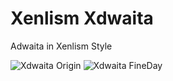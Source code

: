 # Xenlism Xdwaita
Adwaita in Xenlism Style    


![Xdwaita Origin](https://github.com/xenlism/Xdwaita/raw/master/Screenshot/Adwaita-xenlism-edition-origin.png)
![Xdwaita FineDay](https://github.com/xenlism/Xdwaita/raw/master/Screenshot/Adwaita-xenlism-edition.png)
